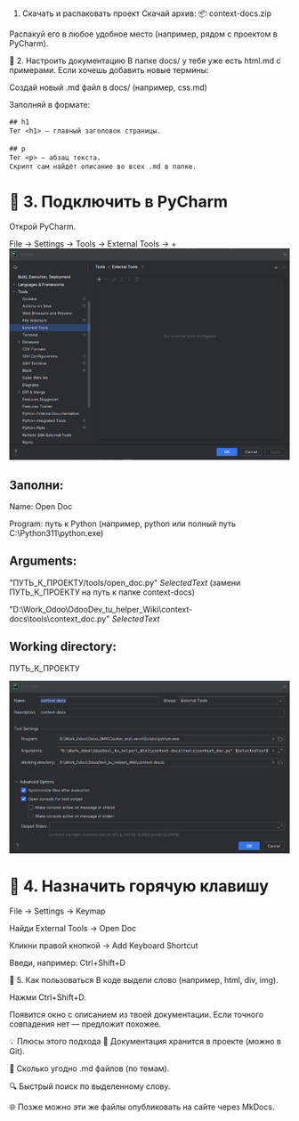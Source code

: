  1. Скачать и распаковать проект
Скачай архив:
📦 context-docs.zip

Распакуй его в любое удобное место (например, рядом с проектом в PyCharm).

📌 2. Настроить документацию
В папке docs/ у тебя уже есть html.md с примерами.
Если хочешь добавить новые термины:

Создай новый .md файл в docs/ (например, css.md)

Заполняй в формате:

    ## h1
    Тег <h1> — главный заголовок страницы.
    
    ## p
    Тег <p> — абзац текста.
    Скрипт сам найдёт описание во всех .md в папке.

📌 3. Подключить в PyCharm
===============================================================
Открой PyCharm.

File → Settings → Tools → External Tools → +
![img.png](img.png)

Заполни:
--------------------
Name: Open Doc

Program: путь к Python (например, python или полный путь C:\Python311\python.exe)

Arguments:
--------------------
"ПУТЬ_К_ПРОЕКТУ/tools/open_doc.py" $SelectedText$
(замени ПУТЬ_К_ПРОЕКТУ на путь к папке context-docs)

"D:\Work_Odoo\OdooDev\_tu_helper\_Wiki\context-docs\tools\context_doc.py" $SelectedText$

Working directory:
--------------------
ПУТЬ_К_ПРОЕКТУ

![img_2.png](img_2.png)


📌 4. Назначить горячую клавишу
===============================================================
File → Settings → Keymap

Найди External Tools → Open Doc

Кликни правой кнопкой → Add Keyboard Shortcut

Введи, например: Ctrl+Shift+D

📌 5. Как пользоваться
В коде выдели слово (например, html, div, img).

Нажми Ctrl+Shift+D.

Появится окно с описанием из твоей документации.
Если точного совпадения нет — предложит похожее.

💡 Плюсы этого подхода
📂 Документация хранится в проекте (можно в Git).

📄 Сколько угодно .md файлов (по темам).

🔍 Быстрый поиск по выделенному слову.

🌐 Позже можно эти же файлы опубликовать на сайте через MkDocs.